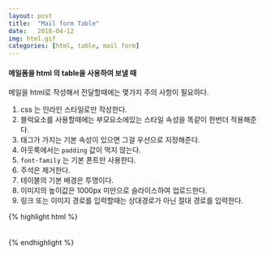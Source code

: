 ```yaml
---
layout: post
title:  "Mail form Table"
date:   2018-04-12
img: html.gif
categories: [html, table, mail form]
---
```


####  메일폼을 html 의 table을 사용하여 보낼 때

메일을 html로 작성해서 전달할때에는 몇가지 주의 사항이 필요하다.
1. css 는 인라인 스타일로만 작성한다.
2. 블럭요소를 사용할때에는 부모요소에있는 스타일 속성을 똑같이 한번더 적용해준다.
3. 태그가 가지는 기본 속성이 있으면 그걸 우선으로 지정해준다.
4. 아웃룩에서는 `padding` 값이 먹지 않는다.
5. `font-family` 는 기본 폰트만 사용한다.
6. 주석은 제거한다.
7. 테이블의 기본 배경은 투명이다.
8. 이미지의 높이값은 1000px 미만으로 슬라이스하여 업로드한다.
9. 링크 또는 이미지 경로를 입력할때는 상대경로가 아닌 절대 경로를 입력한다.


{% highlight html %}
    <table cellpadding="0" cellspacing="0" style="border-collapse:collapse;background:#ffffff;">
  <tr>
    <td style="padding:0;margin:0;">
      <img src="이미지 경로1" alt="" style="display:block;vertical-align:top;border:none;" border="0">
      <!-- 이미지 자체가 td의 내부에 빈틈없이 꽉 차도록 만들어 주는것이 좋음  -->
    </td>
  </tr>
  <tr>
    <td style="padding:0;margin:0;">
      <img src="이미지 경로2" alt="" style="display:block;vertical-align:top;border:none;" border="0">
    </td>
  </tr>
</table>
{% endhighlight %}

